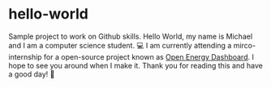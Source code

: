 # hello-world
Sample project to work on Github skills. 
Hello World, my name is Michael and I am a computer science student. 💻
I am currently attending a mirco-internship for a open-source project known as [Open Energy Dashboard](https://github.com/OpenEnergyDashboard/OED).
I hope to see you around when I make it. Thank you for reading this and have a good day! 🙂
